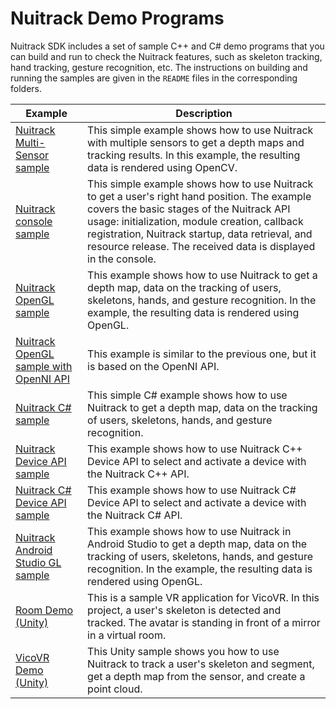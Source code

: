 # Nuitrack Demo Programs 

Nuitrack SDK includes a set of sample C++ and C# demo programs that you can build and run to check the Nuitrack features, such as skeleton tracking, hand tracking, gesture recognition, etc. The instructions on building and running the samples are given in the `README` files in the corresponding folders. 

| Example | Description |
| ------- | ----------- |
| [Nuitrack Multi-Sensor sample](/Examples/nuitrack_multisensor_sample) | This simple example shows how to use Nuitrack with multiple sensors to get a depth maps and tracking results. In this example, the resulting data is rendered using OpenCV.|
| [Nuitrack console sample](/Examples/nuitrack_console_sample) | This simple example shows how to use Nuitrack to get a user's right hand position. The example covers the basic stages of the Nuitrack API usage: initialization, module creation, callback registration, Nuitrack startup, data retrieval, and resource release. The received data is displayed in the console. |
| [Nuitrack OpenGL sample](/Examples/nuitrack_gl_sample) | This example shows how to use Nuitrack to get a depth map, data on the tracking of users, skeletons, hands, and gesture recognition. In the example, the resulting data is rendered using OpenGL. |
| [Nuitrack OpenGL sample with OpenNI API](/Examples/nuitrack_ni_gl_sample) | This example is similar to the previous one, but it is based on the OpenNI API. |
| [Nuitrack C# sample](/Examples/nuitrack_csharp_sample) | This simple C# example shows how to use Nuitrack to get a depth map, data on the tracking of users, skeletons, hands, and gesture recognition. |
| [Nuitrack Device API sample](/Examples/nuitrack_device_api_sample) | This example shows how to use Nuitrack С++ Device API to select and activate a device with the Nuitrack C++ API. |
| [Nuitrack C# Device API sample](/Examples/nuitrack_csharp_device_api_sample) | This example shows how to use Nuitrack С# Device API to select and activate a device with the Nuitrack C# API. |
| [Nuitrack Android Studio GL sample](/Examples/nuitrack_android_studio_gl_sample) | This example shows how to use Nuitrack in Android Studio to get a depth map, data on the tracking of users, skeletons, hands, and gesture recognition. In the example, the resulting data is rendered using OpenGL. |
| [Room Demo (Unity)](/Examples/Room_Unity3D_Demo.zip) | This is a sample VR application for VicoVR. In this project, a user's skeleton is detected and tracked. The avatar is standing in front of a mirror in a virtual room. |
| [VicoVR Demo (Unity)](/Examples/VicoVR_Unity3D_Demo.zip) | This Unity sample shows you how to use Nuitrack to track a user's skeleton and segment, get a depth map from the sensor, and create a point cloud. |
